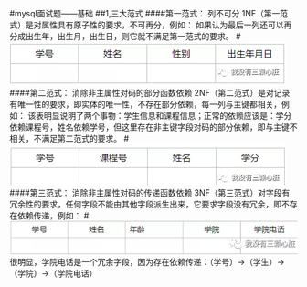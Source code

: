 #mysql面试题——基础
##1,三大范式
####第一范式： 列不可分
1NF（第一范式）是对属性具有原子性的要求，不可再分，例如：
如果认为最后一列还可以再分成出生年，出生月，出生日，则它就不满足第一范式的要求。
#![avatar](../../images/mysql基础/1NF.png)
####第二范式： 消除非主属性对码的部分函数依赖
2NF（第二范式）是对记录有唯一性的要求，即实体的唯一性，不存在部分依赖，每一列与主键都相关，例如：
该表明显说明了两个事物：学生信息和课程信息；正常的依赖应该是：学分依赖课程号，姓名依赖学号，但这里存在非主键字段对码的部分依赖，即与主键不相关，不满足第二范式的要求。
#![avatar](../../images/mysql基础/2NF.png)
####第三范式： 消除非主属性对码的传递函数依赖
3NF（第三范式）对字段有冗余性的要求，任何字段不能由其他字段派生出来，它要求字段没有冗余，即不存在依赖传递，例如：
#![avatar](../../images/mysql基础/3NF.png)
很明显，学院电话是一个冗余字段，因为存在依赖传递：（学号）→（学生）→（学院）→（学院电话）